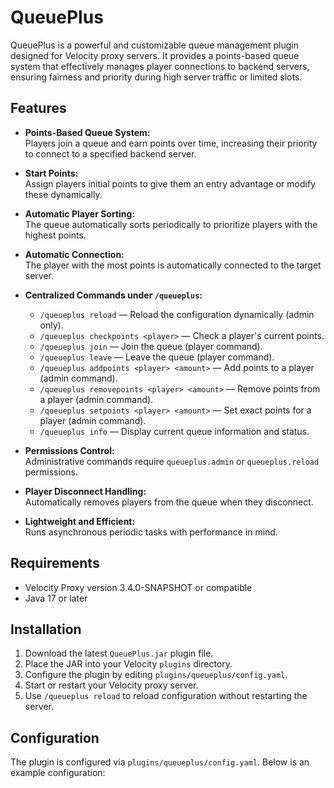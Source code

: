 # QueuePlus

QueuePlus is a powerful and customizable queue management plugin designed for Velocity proxy servers. It provides a points-based queue system that effectively manages player connections to backend servers, ensuring fairness and priority during high server traffic or limited slots.

## Features

- **Points-Based Queue System:**  
  Players join a queue and earn points over time, increasing their priority to connect to a specified backend server.

- **Start Points:**  
  Assign players initial points to give them an entry advantage or modify these dynamically.

- **Automatic Player Sorting:**  
  The queue automatically sorts periodically to prioritize players with the highest points.

- **Automatic Connection:**  
  The player with the most points is automatically connected to the target server.

- **Centralized Commands under `/queueplus`:**  
  - `/queueplus reload` — Reload the configuration dynamically (admin only).  
  - `/queueplus checkpoints <player>` — Check a player's current points.  
  - `/queueplus join` — Join the queue (player command).  
  - `/queueplus leave` — Leave the queue (player command).  
  - `/queueplus addpoints <player> <amount>` — Add points to a player (admin command).  
  - `/queueplus removepoints <player> <amount>` — Remove points from a player (admin command).  
  - `/queueplus setpoints <player> <amount>` — Set exact points for a player (admin command).  
  - `/queueplus info` — Display current queue information and status.

- **Permissions Control:**  
  Administrative commands require `queueplus.admin` or `queueplus.reload` permissions.

- **Player Disconnect Handling:**  
  Automatically removes players from the queue when they disconnect.

- **Lightweight and Efficient:**  
  Runs asynchronous periodic tasks with performance in mind.

## Requirements

- Velocity Proxy version 3.4.0-SNAPSHOT or compatible  
- Java 17 or later

## Installation

1. Download the latest `QueuePlus.jar` plugin file.  
2. Place the JAR into your Velocity `plugins` directory.  
3. Configure the plugin by editing `plugins/queueplus/config.yaml`.  
4. Start or restart your Velocity proxy server.  
5. Use `/queueplus reload` to reload configuration without restarting the server.

## Configuration

The plugin is configured via `plugins/queueplus/config.yaml`. Below is an example configuration:
